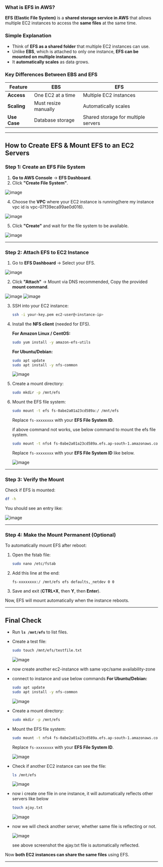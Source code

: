 ### **What is EFS in AWS?**  

**EFS (Elastic File System)** is a **shared storage service in AWS** that allows multiple EC2 instances to access the **same files** at the same time.  

### **Simple Explanation**  
- Think of **EFS as a shared folder** that multiple EC2 instances can use.  
- Unlike **EBS**, which is attached to only one instance, **EFS can be mounted on multiple instances**.  
- It **automatically scales** as data grows.  

### **Key Differences Between EBS and EFS**  
| Feature | EBS | EFS |
|---------|-----|-----|
| **Access** | One EC2 at a time | Multiple EC2 instances |
| **Scaling** | Must resize manually | Automatically scales |
| **Use Case** | Database storage | Shared storage for multiple servers |

---

## **How to Create EFS & Mount EFS to an EC2 Servers**  

### **Step 1: Create an EFS File System**
1. **Go to AWS Console** → **EFS Dashboard**.  
2. Click **"Create File System"**.  

  ![image](https://github.com/user-attachments/assets/52e68248-2fae-4ea6-81d6-a6166c5a3e97)

4. Choose the **VPC** where your EC2 instance is running(here my instance vpc id is vpc-07f39eca99ae0d016).  

  ![image](https://github.com/user-attachments/assets/d182c272-4886-4641-85f3-596c486f3193)

5. Click **"Create"** and wait for the file system to be available.  

  ![image](https://github.com/user-attachments/assets/37b80315-cbea-43ac-911a-e23af46965a3)

---

### **Step 2: Attach EFS to EC2 Instance**  
1. Go to **EFS Dashboard** → Select your EFS.  

  ![image](https://github.com/user-attachments/assets/be4913bb-34cc-4c6e-8395-15b06840f8f7)

2. Click **"Attach"** → Mount via DNS recommended, Copy the provided **mount command**.  

  ![image](https://github.com/user-attachments/assets/a7a0c809-4148-4691-96dc-3eddfac28fa0)
  ![image](https://github.com/user-attachments/assets/e6cf5400-6bdc-4e94-8f99-6f4ebe5aa076)
  
3. SSH into your EC2 instance:  
   ```sh
   ssh -i your-key.pem ec2-user@<instance-ip>
   ```
4. Install the **NFS client** (needed for EFS).  

   **For Amazon Linux / CentOS:**  
   ```sh
   sudo yum install -y amazon-efs-utils
   ```
   **For Ubuntu/Debian:**  
   ```sh
   sudo apt update
   sudo apt install -y nfs-common
   ```
   ![image](https://github.com/user-attachments/assets/c06b8bf6-8ad6-4ab3-8d2f-d2b8659f855f)

5. Create a mount directory:  
   ```sh
   sudo mkdir -p /mnt/efs
   ```
   
6. Mount the EFS file system:  
   ```sh
   sudo mount -t efs fs-0abe2a01a23cd589a:/ /mnt/efs
   ```
   Replace `fs-xxxxxxxx` with your **EFS File System ID**.

   if above command not works, use below command to mount the efs file system.
   ```sh
   sudo mount -t nfs4 fs-0abe2a01a23cd589a.efs.ap-south-1.amazonaws.com:/ /mnt/efs
   ```
   Replace `fs-xxxxxxxx` with your **EFS File System ID** like below. 

   ![image](https://github.com/user-attachments/assets/9fe74b94-fe66-478a-b348-297eab5708b0)
   
---

### **Step 3: Verify the Mount**  
Check if EFS is mounted:  
```sh
df -h
```
You should see an entry like:

![image](https://github.com/user-attachments/assets/ee093ac3-37cc-4359-b32a-7474dc785955)


---

### **Step 4: Make the Mount Permanent (Optional)**
To automatically mount EFS after reboot:  
1. Open the fstab file:  
   ```sh
   sudo nano /etc/fstab
   ```
2. Add this line at the end:
   ```
   fs-xxxxxxxx:/ /mnt/efs efs defaults,_netdev 0 0
   ```
3. Save and exit (**CTRL+X**, then **Y**, then **Enter**).  

Now, EFS will mount automatically when the instance reboots.  

---

## **Final Check**  
- Run **`ls /mnt/efs`** to list files.  
- Create a test file:  
  ```sh
  sudo touch /mnt/efs/testfile.txt
  ```
  ![image](https://github.com/user-attachments/assets/326385a2-5702-48e1-9b6d-182e6b2cb585)
  
- now create another ec2-instance with same vpc/same availability-zone
- connect to instance and use below commands
  **For Ubuntu/Debian:**
  ```sh
  sudo apt update
  sudo apt install -y nfs-common
  ```
  ![image](https://github.com/user-attachments/assets/c06b8bf6-8ad6-4ab3-8d2f-d2b8659f855f)
  
- Create a mount directory:  
   ```sh
   sudo mkdir -p /mnt/efs
   ```
- Mount the EFS file system:
  ```sh
  sudo mount -t nfs4 fs-0abe2a01a23cd589a.efs.ap-south-1.amazonaws.com:/ /mnt/efs
  ```
  Replace `fs-xxxxxxxx` with your **EFS File System ID**.  

  ![image](https://github.com/user-attachments/assets/9fe74b94-fe66-478a-b348-297eab5708b0)

- Check if another EC2 instance can see the file:  
  ```sh
  ls /mnt/efs
  ```
  ![image](https://github.com/user-attachments/assets/95845fa4-1fa9-444e-8565-fe72fdaa3ce1)

- now i create one file in one instance, it will automatically reflects other servers like below 
  ```sh
  touch ajay.txt
  ```
  ![image](https://github.com/user-attachments/assets/2e5af643-0e0d-499e-8faf-7ecc1036f510)

- now we will check another server, whether same file is reflecting or not.

  ![image](https://github.com/user-attachments/assets/47e0193b-dc06-4058-a212-e4b2c68c43e3)

  see above screenshot the ajay.txt file is automatically reflected.
  
Now **both EC2 instances can share the same files** using EFS. 

---
